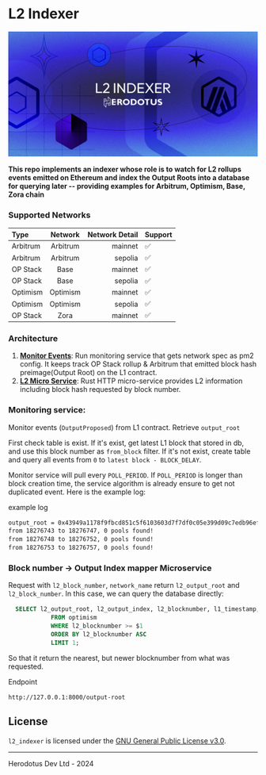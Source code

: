# L2 Indexer

![](.github/l2indexer.png)

**This repo implements an indexer whose role is to watch for L2 rollups events emitted on Ethereum and index the Output Roots into a database for querying later -- providing examples for Arbitrum, Optimism, Base, Zora chain**

### Supported Networks

| Type     | Network  | Network Detail | Support |
| :------- | :------: | -------------: | ------- |
| Arbitrum | Arbitrum |        mainnet | ✅      |
| Arbitrum | Arbitrum |        sepolia | ✅      |
| OP Stack |   Base   |        mainnet | ✅      |
| OP Stack |   Base   |        sepolia | ✅      |
| Optimism | Optimism |        mainnet | ✅      |
| Optimism | Optimism |        sepolia | ✅      |
| OP Stack |   Zora   |        mainnet | ✅      |

### Architecture

1. **[Monitor Events](/crates/monitor_events/README.md)**: Run monitoring service that gets network spec as pm2 config. It keeps track OP Stack rollup & Arbitrum that emitted block hash preimage(Output Root) on the L1 contract.
2. **[L2 Micro Service](/crates/l2-micro-service/README.md)**: Rust HTTP micro-service provides L2 information including block hash requested by block number.

### Monitoring service:

Monitor events (`OutputProposed`) from L1 contract. Retrieve `output_root`

First check table is exist. If it's exist, get latest L1 block that stored in db, and use this block number as `from_block` filter. If it's not exist, create table and query all events from `0` to `latest block - BLOCK_DELAY`.

Monitor service will pull every `POLL_PERIOD`. If `POLL_PERIOD` is longer than block creation time, the service algorithm is already ensure to get not duplicated event. Here is the example log:

example log

```sh
output_root = 0x43949a1178f9fbcd851c5f6103603d7f7df0c05e399d09c7edb96ef4281a9d25, l2OutputIndex = 2873, l2BlockNumber = 110408263, l1Blocknumber = 18276691, l1Timestamp = 1696416911, l1_transaction_hash=0xbf90fd89af4a580695abd69bccce1ed3ef426e72021ee3c7e0aad2f4b3d8375d, l1_transaction_index=195, L1_block_hash=0x3d05fd1575b8b38b08a1e8d2a4253b09fba7e01f72e66e8c19eec0a3b39bc62f
from 18276743 to 18276747, 0 pools found!
from 18276748 to 18276752, 0 pools found!
from 18276753 to 18276757, 0 pools found!
```

### Block number -> Output Index mapper Microservice

Request with `l2_block_number`, `network_name` return `l2_output_root` and `l2_block_number`. In this case, we can query the database directly:

```sql
  SELECT l2_output_root, l2_output_index, l2_blocknumber, l1_timestamp, l1_transaction_hash, l1_block_number, l1_transaction_index, l1_block_hash
            FROM optimism
            WHERE l2_blocknumber >= $1
            ORDER BY l2_blocknumber ASC
            LIMIT 1;
```

So that it return the nearest, but newer blocknumber from what was requested.

Endpoint

```
http://127.0.0.1:8000/output-root
```

## License

`l2_indexer` is licensed under the [GNU General Public License v3.0](./LICENSE).

---

Herodotus Dev Ltd - 2024
